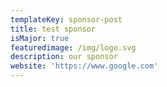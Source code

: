 ```yaml
---
templateKey: sponsor-post
title: test sponsor
isMajor: true
featuredimage: /img/logo.svg
description: our sponsor
website: 'https://www.google.com'
---
```


